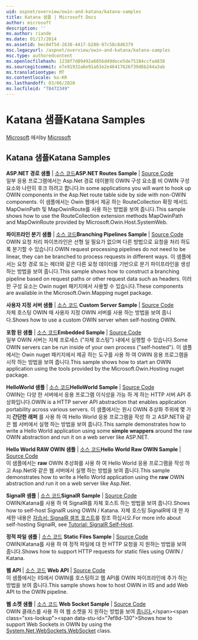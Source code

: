 ```yaml
---
uid: aspnet/overview/owin-and-katana/katana-samples
title: Katana 샘플 | Microsoft Docs
author: microsoft
description: ''
ms.author: riande
ms.date: 01/17/2014
ms.assetid: bec04f5d-2638-4417-b288-97c58c8d6379
msc.legacyurl: /aspnet/overview/owin-and-katana/katana-samples
msc.type: authoredcontent
ms.openlocfilehash: 1238f7d09492a6856d49dece5de75184ccfa4838
ms.sourcegitcommit: e7e91932a6e91a63e2e46417626f39d6b244a3ab
ms.translationtype: MT
ms.contentlocale: ko-KR
ms.lasthandoff: 03/06/2020
ms.locfileid: "78472349"
---
```

# <a name="katana-samples"></a><span data-ttu-id="7ef8d-102">Katana 샘플</span><span class="sxs-lookup"><span data-stu-id="7ef8d-102">Katana Samples</span></span>

<span data-ttu-id="7ef8d-103">[Microsoft](https://github.com/microsoft) 에서</span><span class="sxs-lookup"><span data-stu-id="7ef8d-103">by [Microsoft](https://github.com/microsoft)</span></span>

## <a name="katana-samples"></a><span data-ttu-id="7ef8d-104">Katana 샘플</span><span class="sxs-lookup"><span data-stu-id="7ef8d-104">Katana Samples</span></span>

<span data-ttu-id="7ef8d-105">**ASP.NET 경로 샘플** | [소스 코드](https://github.com/aspnet/samples/tree/master/samples/aspnet/Katana/AspNetRoutes)</span><span class="sxs-lookup"><span data-stu-id="7ef8d-105">**ASP.NET Routes Sample** | [Source Code](https://github.com/aspnet/samples/tree/master/samples/aspnet/Katana/AspNetRoutes)</span></span>  
<span data-ttu-id="7ef8d-106">일부 응용 프로그램에서는 Asp.Net 경로 테이블의 OWIN 구성 요소를 비 OWIN 구성 요소와 나란히 후크 하려고 합니다.</span><span class="sxs-lookup"><span data-stu-id="7ef8d-106">In some applications you will want to hook up OWIN components in the Asp.Net route table side by side with non-OWIN components.</span></span> <span data-ttu-id="7ef8d-107">이 샘플에서는 Owin 웹에서 제공 하는 RouteCollection 확장 메서드 MapOwinPath 및 MapOwinRoute를 사용 하는 방법을 보여 줍니다.</span><span class="sxs-lookup"><span data-stu-id="7ef8d-107">This sample shows how to use the RouteCollection extension methods MapOwinPath and MapOwinRoute provided by Microsoft.Owin.Host.SystemWeb.</span></span>

<span data-ttu-id="7ef8d-108">**파이프라인 분기 샘플** | [소스 코드](https://github.com/aspnet/samples/tree/master/samples/aspnet/Katana/BranchingPipelines)</span><span class="sxs-lookup"><span data-stu-id="7ef8d-108">**Branching Pipelines Sample** | [Source Code](https://github.com/aspnet/samples/tree/master/samples/aspnet/Katana/BranchingPipelines)</span></span>  
<span data-ttu-id="7ef8d-109">OWIN 요청 처리 파이프라인은 선형 일 필요가 없으며 다른 방법으로 요청을 처리 하도록 분기할 수 있습니다.</span><span class="sxs-lookup"><span data-stu-id="7ef8d-109">OWIN request processing pipelines do not need to be linear, they can be branched to process requests in different ways.</span></span> <span data-ttu-id="7ef8d-110">이 샘플에서는 요청 경로 또는 헤더와 같은 다른 요청 데이터를 기반으로 분기 파이프라인을 생성 하는 방법을 보여 줍니다.</span><span class="sxs-lookup"><span data-stu-id="7ef8d-110">This sample shows how to construct a branching pipeline based on request paths or other request data such as headers.</span></span> <span data-ttu-id="7ef8d-111">이러한 구성 요소는 Owin nuget 패키지에서 사용할 수 있습니다.</span><span class="sxs-lookup"><span data-stu-id="7ef8d-111">These components are available in the Microsoft.Owin.Mapping nuget package.</span></span>

<span data-ttu-id="7ef8d-112">**사용자 지정 서버 샘플** | [소스 코드](https://github.com/aspnet/samples/tree/master/samples/aspnet/Katana/CustomServer) </span><span class="sxs-lookup"><span data-stu-id="7ef8d-112">**Custom Server Sample** | [Source Code](https://github.com/aspnet/samples/tree/master/samples/aspnet/Katana/CustomServer) </span></span>  
<span data-ttu-id="7ef8d-113">자체 호스팅 OWIN 때 사용자 지정 OWIN 서버를 사용 하는 방법을 보여 줍니다.</span><span class="sxs-lookup"><span data-stu-id="7ef8d-113">Shows how to use a custom OWIN server when self-hosting OWIN.</span></span>

<span data-ttu-id="7ef8d-114">**포함 된 샘플** | [소스 코드](https://github.com/aspnet/samples/tree/master/samples/aspnet/Katana/Embedded)</span><span class="sxs-lookup"><span data-stu-id="7ef8d-114">**Embedded Sample** | [Source Code](https://github.com/aspnet/samples/tree/master/samples/aspnet/Katana/Embedded)</span></span>  
<span data-ttu-id="7ef8d-115">일부 OWIN 서버는 자체 프로세스 (&quot;자체 호스팅&quot;) 내에서 실행할 수 있습니다.</span><span class="sxs-lookup"><span data-stu-id="7ef8d-115">Some OWIN servers can be run inside of your own process (&quot;self-hosted&quot;).</span></span> <span data-ttu-id="7ef8d-116">이 샘플에서는 Owin nuget 패키지에서 제공 하는 도구를 사용 하 여 OWIN 응용 프로그램을 시작 하는 방법을 보여 줍니다.</span><span class="sxs-lookup"><span data-stu-id="7ef8d-116">This sample shows how to start an OWIN application using the tools provided by the Microsoft.Owin.Hosting nuget package.</span></span>

<span data-ttu-id="7ef8d-117">**HelloWorld 샘플** | [소스 코드](https://github.com/aspnet/samples/tree/master/samples/aspnet/Katana/HelloWorld)</span><span class="sxs-lookup"><span data-stu-id="7ef8d-117">**HelloWorld Sample** | [Source Code](https://github.com/aspnet/samples/tree/master/samples/aspnet/Katana/HelloWorld)</span></span>  
<span data-ttu-id="7ef8d-118">OWIN는 다양 한 서버에서 응용 프로그램 이식성을 가능 하 게 하는 HTTP 서버 API 추상화입니다.</span><span class="sxs-lookup"><span data-stu-id="7ef8d-118">OWIN is a HTTP server API abstraction that enables application portability across various servers.</span></span> <span data-ttu-id="7ef8d-119">이 샘플에서는 원시 OWIN 추상화 주위에 몇 가지 **간단한 래퍼** 를 사용 하 여 Hello World 응용 프로그램을 작성 하 고 ASP.NET와 같은 웹 서버에서 실행 하는 방법을 보여 줍니다.</span><span class="sxs-lookup"><span data-stu-id="7ef8d-119">This sample demonstrates how to write a Hello World application using some **simple wrappers** around the raw OWIN abstraction and run it on a web server like ASP.NET.</span></span>

<span data-ttu-id="7ef8d-120">**Hello World RAW OWIN 샘플** | [소스 코드](https://github.com/aspnet/samples/tree/master/samples/aspnet/Katana/HelloWorldRawOwin)</span><span class="sxs-lookup"><span data-stu-id="7ef8d-120">**Hello World Raw OWIN Sample** | [Source Code](https://github.com/aspnet/samples/tree/master/samples/aspnet/Katana/HelloWorldRawOwin)</span></span>  
<span data-ttu-id="7ef8d-121">이 샘플에서는 **raw** OWIN 추상화를 사용 하 여 Hello World 응용 프로그램을 작성 하 고 Asp.Net와 같은 웹 서버에서 실행 하는 방법을 보여 줍니다.</span><span class="sxs-lookup"><span data-stu-id="7ef8d-121">This sample demonstrates how to write a Hello World application using the **raw** OWIN abstraction and run it on a web server like Asp.Net.</span></span>

<span data-ttu-id="7ef8d-122">**SignalR 샘플** | [소스 코드](https://github.com/aspnet/samples/tree/master/samples/aspnet/Katana/SignalR)</span><span class="sxs-lookup"><span data-stu-id="7ef8d-122">**SignalR Sample** | [Source Code](https://github.com/aspnet/samples/tree/master/samples/aspnet/Katana/SignalR)</span></span>  
<span data-ttu-id="7ef8d-123">OWIN/Katana를 사용 하 여 SignalR를 자체 호스트 하는 방법을 보여 줍니다.</span><span class="sxs-lookup"><span data-stu-id="7ef8d-123">Shows how to self-host SignalR using OWIN / Katana.</span></span> <span data-ttu-id="7ef8d-124">자체 호스팅 SignalR에 대 한 자세한 내용은 [자습서: SignalR 셀프 호스트](../../../signalr/overview/deployment/tutorial-signalr-self-host.md)를 참조 하십시오.</span><span class="sxs-lookup"><span data-stu-id="7ef8d-124">For more info about self-hosting SignalR, see [Tutorial: SignalR Self-Host](../../../signalr/overview/deployment/tutorial-signalr-self-host.md).</span></span>

<span data-ttu-id="7ef8d-125">**정적 파일 샘플** | [소스 코드](https://github.com/aspnet/samples/tree/master/samples/aspnet/Katana/StaticFilesSample) </span><span class="sxs-lookup"><span data-stu-id="7ef8d-125">**Static Files Sample** | [Source Code](https://github.com/aspnet/samples/tree/master/samples/aspnet/Katana/StaticFilesSample) </span></span>  
<span data-ttu-id="7ef8d-126">OWIN/Katana를 사용 하 여 정적 파일에 대 한 HTTP 요청을 지 원하는 방법을 보여 줍니다.</span><span class="sxs-lookup"><span data-stu-id="7ef8d-126">Shows how to support HTTP requests for static files using OWIN / Katana.</span></span>

<span data-ttu-id="7ef8d-127">**웹 API** | [소스 코드](https://github.com/aspnet/samples/tree/master/samples/aspnet/Katana/WebApi) </span><span class="sxs-lookup"><span data-stu-id="7ef8d-127">**Web API** | [Source Code](https://github.com/aspnet/samples/tree/master/samples/aspnet/Katana/WebApi) </span></span>  
<span data-ttu-id="7ef8d-128">이 샘플에서는 IIS에서 OWIN를 호스팅하고 웹 API를 OWIN 파이프라인에 추가 하는 방법을 보여 줍니다.</span><span class="sxs-lookup"><span data-stu-id="7ef8d-128">This sample shows how to host OWIN in IIS and add Web API to the OWIN pipeline.</span></span>

<span data-ttu-id="7ef8d-129">**웹 소켓 샘플** | [소스 코드](https://github.com/aspnet/samples/tree/master/samples/aspnet/Katana/WebSocketSample) </span><span class="sxs-lookup"><span data-stu-id="7ef8d-129">**Web Socket Sample** | [Source Code](https://github.com/aspnet/samples/tree/master/samples/aspnet/Katana/WebSocketSample) </span></span>  
<span data-ttu-id="7ef8d-130">OWIN 클래스를 사용 하 여 웹 소켓을 지 원하는 방법을 보여 [줍니다.](https://msdn.microsoft.com/library/system.net.websockets.websocket(v=vs.110).aspx)</span><span class="sxs-lookup"><span data-stu-id="7ef8d-130">Shows how to support Web Sockets in OWIN by using the [System.Net.WebSockets.WebSocket](https://msdn.microsoft.com/library/system.net.websockets.websocket(v=vs.110).aspx) class.</span></span>
